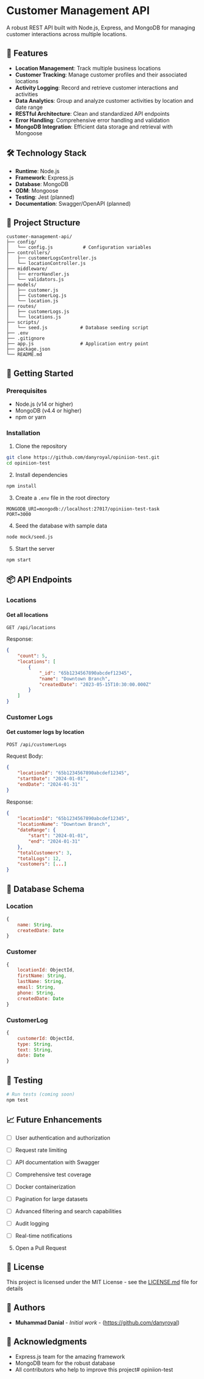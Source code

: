 # Customer Management API

A robust REST API built with Node.js, Express, and MongoDB for managing customer interactions across multiple locations.

## 🌟 Features

- **Location Management**: Track multiple business locations
- **Customer Tracking**: Manage customer profiles and their associated locations
- **Activity Logging**: Record and retrieve customer interactions and activities
- **Data Analytics**: Group and analyze customer activities by location and date range
- **RESTful Architecture**: Clean and standardized API endpoints
- **Error Handling**: Comprehensive error handling and validation
- **MongoDB Integration**: Efficient data storage and retrieval with Mongoose

## 🛠️ Technology Stack

- **Runtime**: Node.js
- **Framework**: Express.js
- **Database**: MongoDB
- **ODM**: Mongoose
- **Testing**: Jest (planned)
- **Documentation**: Swagger/OpenAPI (planned)

## 📁 Project Structure

```
customer-management-api/
├── config/
│   └── config.js           # Configuration variables
├── controllers/
│   ├── customerLogsController.js
│   └── locationController.js
├── middleware/
│   ├── errorHandler.js
│   └── validators.js
├── models/
│   ├── customer.js
│   ├── CustomerLog.js
│   └── location.js
├── routes/
│   ├── customerLogs.js
│   └── locations.js
├── scripts/
│   └── seed.js            # Database seeding script
├── .env
├── .gitignore
├── app.js                 # Application entry point
├── package.json
└── README.md
```

## 🚀 Getting Started

### Prerequisites

- Node.js (v14 or higher)
- MongoDB (v4.4 or higher)
- npm or yarn

### Installation

1. Clone the repository
```bash
git clone https://github.com/danyroyal/opiniion-test.git
cd opiniion-test
```

2. Install dependencies
```bash
npm install
```

3. Create a `.env` file in the root directory
```env
MONGODB_URI=mongodb://localhost:27017/opiniion-test-task
PORT=3000
```

4. Seed the database with sample data
```bash
node mock/seed.js
```

5. Start the server
```bash
npm start
```

## 📦 API Endpoints

### Locations

#### Get all locations
```http
GET /api/locations
```

Response:
```json
{
    "count": 5,
    "locations": [
        {
            "_id": "65b1234567890abcdef12345",
            "name": "Downtown Branch",
            "createdDate": "2023-05-15T10:30:00.000Z"
        }
    ]
}
```

### Customer Logs

#### Get customer logs by location
```http
POST /api/customerLogs
```

Request Body:
```json
{
    "locationId": "65b1234567890abcdef12345",
    "startDate": "2024-01-01",
    "endDate": "2024-01-31"
}
```

Response:
```json
{
    "locationId": "65b1234567890abcdef12345",
    "locationName": "Downtown Branch",
    "dateRange": {
        "start": "2024-01-01",
        "end": "2024-01-31"
    },
    "totalCustomers": 3,
    "totalLogs": 12,
    "customers": [...]
}
```

## 💾 Database Schema

### Location
```javascript
{
    name: String,
    createdDate: Date
}
```

### Customer
```javascript
{
    locationId: ObjectId,
    firstName: String,
    lastName: String,
    email: String,
    phone: String,
    createdDate: Date
}
```

### CustomerLog
```javascript
{
    customerId: ObjectId,
    type: String,
    text: String,
    date: Date
}
```

## 🧪 Testing

```bash
# Run tests (coming soon)
npm test
```

## 📈 Future Enhancements

- [ ] User authentication and authorization
- [ ] Request rate limiting
- [ ] API documentation with Swagger
- [ ] Comprehensive test coverage
- [ ] Docker containerization
- [ ] Pagination for large datasets
- [ ] Advanced filtering and search capabilities
- [ ] Audit logging
- [ ] Real-time notifications


5. Open a Pull Request

## 📝 License

This project is licensed under the MIT License - see the [LICENSE.md](LICENSE.md) file for details

## 👥 Authors

- **Muhammad Danial** - *Initial work* - (https://github.com/danyroyal)

## 🙏 Acknowledgments

- Express.js team for the amazing framework
- MongoDB team for the robust database
- All contributors who help to improve this project# opiniion-test
